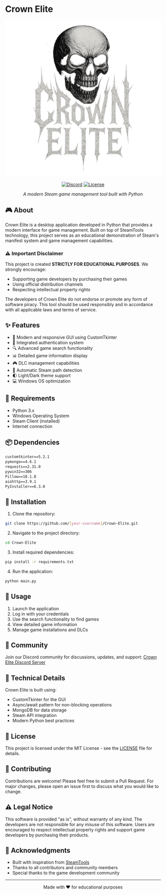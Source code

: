 # Crown Elite

<div align="center">

![Crown Elite Logo](assets/icon.png)

[![Discord](https://img.shields.io/discord/YOUR_SERVER_ID?color=7289DA&label=Discord&logo=discord&logoColor=white)](https://discord.gg/crwn)
[![License](https://img.shields.io/badge/license-MIT-blue.svg)](LICENSE)

*A modern Steam game management tool built with Python*

</div>

## 🎮 About

Crown Elite is a desktop application developed in Python that provides a modern interface for game management. Built on top of SteamTools technology, this project serves as an educational demonstration of Steam's manifest system and game management capabilities.

### ⚠️ Important Disclaimer

This project is created **STRICTLY FOR EDUCATIONAL PURPOSES**. We strongly encourage:
- Supporting game developers by purchasing their games
- Using official distribution channels
- Respecting intellectual property rights

The developers of Crown Elite do not endorse or promote any form of software piracy. This tool should be used responsibly and in accordance with all applicable laws and terms of service.

## ✨ Features

- 🎯 Modern and responsive GUI using CustomTkinter
- 🔐 Integrated authentication system
- 🔍 Advanced game search functionality
- 📊 Detailed game information display
- 🎮 DLC management capabilities
- 🚀 Automatic Steam path detection
- 🌓 Light/Dark theme support
- 💻 Windows OS optimization

## 🔧 Requirements

- Python 3.x
- Windows Operating System
- Steam Client (installed)
- Internet connection

## 📦 Dependencies

```
customtkinter==5.2.1
pymongo==4.6.1
requests==2.31.0
pywin32==306
Pillow==10.1.0
aiohttp==3.9.1
PyInstaller==6.3.0
```

## 🚀 Installation

1. Clone the repository:
```bash
git clone https://github.com/[your-username]/Crown-Elite.git
```

2. Navigate to the project directory:
```bash
cd Crown-Elite
```

3. Install required dependencies:
```bash
pip install -r requirements.txt
```

4. Run the application:
```bash
python main.py
```

## 🌟 Usage

1. Launch the application
2. Log in with your credentials
3. Use the search functionality to find games
4. View detailed game information
5. Manage game installations and DLCs

## 🤝 Community

Join our Discord community for discussions, updates, and support:
[Crown Elite Discord Server](https://discord.gg/crwn)

## 🔧 Technical Details

Crown Elite is built using:
- CustomTkinter for the GUI
- Async/await pattern for non-blocking operations
- MongoDB for data storage
- Steam API integration
- Modern Python best practices

## 📄 License

This project is licensed under the MIT License - see the [LICENSE](LICENSE) file for details.

## 🤝 Contributing

Contributions are welcome! Please feel free to submit a Pull Request. For major changes, please open an issue first to discuss what you would like to change.

## ⚠️ Legal Notice

This software is provided "as is", without warranty of any kind. The developers are not responsible for any misuse of this software. Users are encouraged to respect intellectual property rights and support game developers by purchasing their products.

## 🙏 Acknowledgments

- Built with inspiration from [SteamTools](https://www.steamtools.net/)
- Thanks to all contributors and community members
- Special thanks to the game development community

---

<div align="center">
Made with ❤️ for educational purposes
</div>
